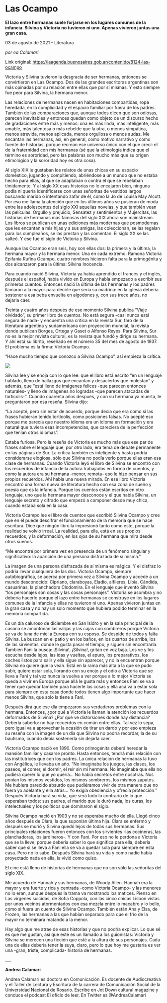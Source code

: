 # Las Ocampo

**El lazo entre hermanas suele forjarse en los lugares comunes de la infancia. Silvina y Victoria no tuvieron ni uno. Apenas vivieron juntas una gran casa.**

03 de agosto de 2021 - Literatura

_por ea Calamari_

Link original: https://laagenda.buenosaires.gob.ar/contenido/8124-las-ocampo



Victoria y Silvina tuvieron la desgracia de ser hermanas, entonces se convirtieron en Las Ocampo. Dos de las grandes escritoras argentinas son más opinadas por su relación entre ellas que por sí mismas. Y esto siempre fue peor para Silvina, la hermana menor.




Las relaciones de hermanas nacen en habitaciones compartidas, ropa heredada, en la complicidad y el espacio familiar por fuera de los padres. También de las comparaciones que, aunque todos dicen que son odiosas, parecen inevitables y entonces quedan como objeto de un discurso hecho de gradaciones entre más y menos: una es más linda, más inteligente, más amable, más talentosa o más rebelde que la otra, o menos simpática, menos atrevida, menos aplicada, menos orgullosa o menos audaz. Me encantan las hermanas, así, en general, como motivo narrativo y como fuente de historias, porque recrean ese universo único con el que crecí: el de la fraternidad con mis hermanas (sé que la etimología indica que el término es sororidad, pero las palabras son mucho más que su origen etimológico y la sororidad hoy es otra cosa).




Al siglo XIX le gustaban los relatos de unas chicas en su espacio doméstico, jugando y compitiendo, abriéndose a un mundo que no estaba hecho para ellas, al que se adaptaban o contra el que se rebelaban tímidamente. Y al siglo XX esas historias no le encajaron bien, ninguna podía ni quería identificarse con unas señoritas de vestidos largos buscando marido o intentando zafar de él, como la Jo de Louisa May Alcott. Por eso me llama la atención que en los últimos años se pusieran de moda entre las adolescentes del siglo XXI aquellas novelas, y que también vean las películas: Orgullo y prejuicio, Sensatez y sentimientos y Mujercitas, las historias de hermanas más famosas del siglo XIX ahora son mainstream. Los libros se publican en unas ediciones más modernas que posmodernas que les encantan a mis hijas y a sus amigas, las coleccionan, se las regalan para los cumpleaños, se las prestan y las comentan. El siglo XX se las salteó. Y ese fue el siglo de Victoria y Silvina.




Aunque las Ocampo eran seis, hoy son ellas dos: la primera y la última, la hermana mayor y la hermana menor. Una en cada extremo. Ramona Victoria Epifanía Rufina Ocampo, cuatro nombres hicieron falta para la primogénita y dos alcanzaron para la última: Silvina Inocencia.




Para cuando nació Silvina, Victoria ya había aprendido el francés y el inglés, después el español, había vivido en Europa y había empezado a escribir sus primeros cuentos. Entonces nació la última de las hermanas y los padres llamaron a la mayor para decirle que sería su madrina: en la iglesia debería sostener a esa beba envuelta en algodones y, con sus trece años, no dejarla caer.




Treinta y cuatro años después de ese momento Silvina publica “Viaje olvidado”, su primer libro de cuentos. No está segura -casi nunca está segura de nada- y encuentra una crítica en la revista Sur, faro de la literatura argentina y sudamericana con proyección mundial, la revista donde publican Borges, Ortega y Gaset o Alfonso Reyes. Para Silvina, Sur no es la mejor revista cultural, es la revista que fundó y dirige su hermana. Y ahí está su librito, reseñado en el número 35 del mes de agosto de 1937. El problema es la firma: Victoria Ocampo.




“Hace mucho tiempo que conozco a Silvina Ocampo”, así empieza la crítica.




![](https://cdn.feater.me/files/images/98584/b4b1ed49-34ac-49cc-9336-0847c4609dfd.jpeg)




Silvina lee y se enoja con lo que lee: que el libro está escrito “en un lenguaje hablado, lleno de hallazgos que encantan y desaciertos que molestan” y además, que “está lleno de imágenes felices -que parecen entonces naturales- y lleno de imágenes no logradas -que parecen atacadas de tortícolis-”. Cuando cuarenta años después, y con su hermana ya muerta, le preguntaron por esa reseña. Silvina dijo:




“La acepté, pero sin estar de acuerdo, porque decía que era como si las frases hubieran tenido tortícolis, como posiciones falsas. No acepté eso porque me parecía que nuestro idioma era un idioma en formación y era natural que tuviera esas incompetencias, que careciera de la perfección que tenían otros idiomas”.




Estaba furiosa. Pero la reseña de Victoria es mucho más que ese par de frases sobre el lenguaje que, por otro lado, era tema de debate permanente en las páginas de Sur. La crítica también es inteligente y hasta podría considerarse elogiosa, sólo que Silvina no podía verlo porque ellas eran esa clase de hermanas. Cuando Victoria leyó el libro de Silvina se encontró con los recuerdos de infancia de la autora trabajados en forma de cuentos, y como la autora era su hermana -menor, remota- eso le hizo pensar en sus propios recuerdos. Ahí había una nueva mirada. En ese libro Victoria encontró una forma nueva de literatura hecha con esa zona de sueño y poesía que es la infancia. Porque los cuentos están escritos en otro lenguaje, uno que la hermana mayor desconoce y el que habla Silvina, un lenguaje secreto y cifrado que empezó a componer desde muy chica, cuando estaba sola en la casa.




Victoria Ocampo lee el libro de cuentos que escribió Silvina Ocampo y cree que en él puede descifrar el funcionamiento de la memoria que se hace escritura. Dice que ningún libro la impresionó tanto como este, porque la realidad se volvió irreal. La realidad, para ella, está en sus propios recuerdos, y la deformación, en los ojos de su hermana que mira desde otros sueños.




“Me encontré por primera vez en presencia de un fenómeno singular y significativo: la aparición de una persona disfrazada de sí misma.”




La imagen de una persona disfrazada de sí misma es mágica. Y el disfraz lo podría llevar cualquiera de las dos. Victoria Ocampo, siempre autobiográfica, se acerca por primera vez a Silvina Ocampo y accede a un mundo desconocido: Cipriano, claraboyas, Eladio, alfileres, Libia, Cándida, casuarinas, la planchadora Clodomira. En el lenguaje que inventó Silvina “los personajes son cosas y las cosas personajes”. Victoria se asombra y no debería hacerlo porque el lazo entre hermanas se construye en los lugares comunes de la infancia y ellas no tuvieron ni uno. Apenas vivieron juntas en la gran casa y no hay un solo momento que hubiera podido terminar en la memoria compartida.




Es un día caluroso de diciembre en San Isidro y en la sala principal de la casona se amontonan las valijas y las cajas con sombreros porque Victoria se va de luna de miel a Europa con su esposo. Se despide de todos y falta Silvina. La buscan en el patio y en los baños, en los cuartos de arriba, los de las sirvientas, donde le gusta pasar el tiempo, y siguen sin encontrarla. También Fani la busca: ¡Silvina!, ¡Silvina!, gritan en voz baja. Los ve y los escucha desde lejos, las idas y vueltas, el apuro, los preparativos, los coches listos para salir y ella sigue sin aparecer, y no la encuentran porque Silvina no quiere que la vean. Está en la rama más alta a la que se pudo subir, quiere estar sola, llorando con su enojo y el odio a Victoria que se lleva a Fani y tal vez nunca la vuelva a ver porque a lo mejor Victoria se queda a vivir en Europa porque allá le gusta más y entonces Fani se va a tener que quedar también para hacerle las cosas y ella acá va a estar sola para siempre en esta casa donde todos tienen algo importante que hacer menos Silvina, que solo la tiene a Fani.




Después dirá que ese día empezaron sus verdaderos problemas con la hermana. Entonces, ¿por qué a Victoria le llaman la atención los recuerdos deformados de Silvina? ¿Por qué ve distorsiones donde hay distancia? Debería saberlo: no hay recuerdos en común entre ellas. Tal vez lo sepa, pero igual va a aprovechar la ocasión de tirar un dardo y por eso empieza su reseña con la imagen de un día que Silvina no podría recordar, la de su bautismo, cuando debía sostenerla sin dejarla caer.




Victoria Ocampo nació en 1890. Como primogénita deberá heredar la mansión familiar y casarse pronto. Hasta entonces, tendrá más relación con las institutrices que con los padres. La única relación de hermanas la tuvo con Angélica, le llevaba un año. “No imaginaba los juegos, las clases, los paseos, el comer, el dormir, el reír sin mi hermana. No imaginaba que ella no pudiera querer lo que yo quería... No había secretos entre nosotras. Nos ponían los mismos vestidos, los mismos sombreros, los mismos zapatos. Me hubiera parecido absurdo que pudiéramos vivir de otra manera que no fuera yo adelante y ella atrás... Yo exigía obediencia y ofrecía protección.” Después Victoria hará su vida, que será todo lo contrario de lo que esperaban todos: sus padres, el marido que le duró nada, los curas, los intelectuales y los políticos que dominaron el siglo.




Silvina Ocampo nació en 1903 y no se esperaba mucho de ella. Llegó cinco años después de Clara, la que suponían última hija. Clara se enfermó y después se murió y Silvina quedó lejos de todas sus hermanas. Sus principales relaciones fueron entonces con los sirvientes -las cocineras, las planchadoras, los jardineros-. Y con Fani. Por eso no le perdona a Victoria que se la lleve, porque debería saber lo que significa para ella, debería saber que si se lleva a Fani ella se va a quedar sola para siempre en esta casa. Pero no lo sabe. Después Silvina hará su vida y como nadie había proyectado nada en ella, la vivió como quiso.




El cine está lleno de historias de hermanas que no son sólo las señoritas del siglo XIX.




Me acuerdo de Hannah y sus hermanas, de Woody Allen. Hannah era la mayor y era fuerte y rica y centrada -como Victoria Ocampo- y las menores no lo eran, aunque después la trama va mostrando los matices. Pienso en Las vírgenes suicidas, de Sofia Coppola, con las cinco chicas Lisbon vistas por unos vecinos atormentados con esa mezcla entre lo macabro y lo bello, como si fuera un cuento de Silvina Ocampo. También están Ana y Elsa, de Frozen, las hermanas a las que habían separado para que el frío de la mayor no terminara matando a la menor.




Hay algo que me atrae de esas historias y que no podría explicar. Lo que sé es que me gustan, así que este es un llamado a los guionistas: Victoria y Silvina se merecen una ficción que esté a la altura de sus personajes. Cada una de ellas debería tener la suya, claro, pero lo que hoy me gustaría es ver una -gran, triste, complicada- historia de hermanas.




\_\_\_




**Andrea Calamari**




Andrea Calamari es doctora en Comunicación. Es docente de Audiocreativa y el Taller de Lectura y Escritura de la carrera de Comunicación Social de la Universidad Nacional de Rosario. Escribe en Jot Down cultural magazine y conduce el podcast El oficio de leer. En Twitter es @AndreaCalamari




